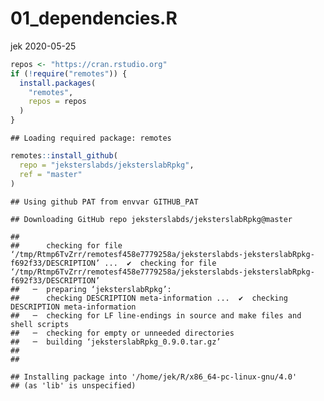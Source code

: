 01\_dependencies.R
================
jek
2020-05-25

``` r
repos <- "https://cran.rstudio.org"
if (!require("remotes")) {
  install.packages(
    "remotes",
    repos = repos
  )
}
```

    ## Loading required package: remotes

``` r
remotes::install_github(
  repo = "jeksterslabds/jeksterslabRpkg",
  ref = "master"
)
```

    ## Using github PAT from envvar GITHUB_PAT

    ## Downloading GitHub repo jeksterslabds/jeksterslabRpkg@master

    ## 
    ##      checking for file ‘/tmp/Rtmp6TvZrr/remotesf458e7779258a/jeksterslabds-jeksterslabRpkg-f692f33/DESCRIPTION’ ...  ✔  checking for file ‘/tmp/Rtmp6TvZrr/remotesf458e7779258a/jeksterslabds-jeksterslabRpkg-f692f33/DESCRIPTION’
    ##   ─  preparing ‘jeksterslabRpkg’:
    ##      checking DESCRIPTION meta-information ...  ✔  checking DESCRIPTION meta-information
    ##   ─  checking for LF line-endings in source and make files and shell scripts
    ##   ─  checking for empty or unneeded directories
    ##   ─  building ‘jeksterslabRpkg_0.9.0.tar.gz’
    ##      
    ## 

    ## Installing package into '/home/jek/R/x86_64-pc-linux-gnu/4.0'
    ## (as 'lib' is unspecified)
